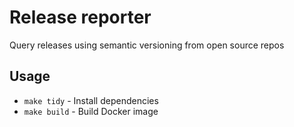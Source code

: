# Release reporter

Query releases using semantic versioning from open source repos

## Usage

- `make tidy` - Install dependencies
- `make build` - Build Docker image